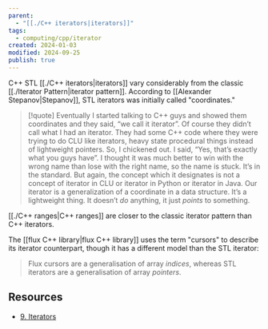 ```yaml
---
parent:
  - "[[./C++ iterators|iterators]]"
tags:
  - computing/cpp/iterator
created: 2024-01-03
modified: 2024-09-25
publish: true
---
```

C++ STL [[./C++ iterators|iterators]] vary considerably from the classic [[./Iterator Pattern|iterator pattern]]. According to [[Alexander Stepanov|Stepanov]], STL iterators was initially called "coordinates."

> [!quote] Eventually I started talking to C++ guys and showed them coordinates and they said, “we call it iterator”. Of course they didn’t call what I had an iterator. They had some C++ code where they were trying to do CLU like iterators, heavy state procedural things instead of lightweight pointers. So, I chickened out. I said, “Yes, that’s exactly what you guys have”. I thought it was much better to win with the wrong name than lose with the right name, so the name is stuck. It’s in the standard. But again, the concept which it designates is not a concept of iterator in CLU or iterator in Python or iterator in Java. Our iterator is a generalization of a coordinate in a data structure. It’s a lightweight thing. It doesn’t _do_ anything, it just _points_ to something.

[[./C++ ranges|C++ ranges]] are closer to the classic iterator pattern than C++ iterators.

The [[flux C++ library|flux C++ library]] uses the term "cursors" to describe its iterator counterpart, though it has a different model than the STL iterator:
> Flux cursors are a generalisation of array _indices_, whereas STL iterators are a generalisation of array _pointers_.

## Resources
- [9. Iterators](https://www.jmeiners.com/efficient-programming-with-components/09_iterators.html)